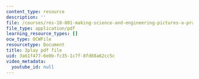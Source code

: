 ```yaml
---
content_type: resource
description: ''
file: /courses/res-10-001-making-science-and-engineering-pictures-a-practical-guide-to-presenting-your-work-spring-2016/3a61f4776e0bfc351c7f8fd88a62cc5c_McyxfIYo4lM.pdf
file_type: application/pdf
learning_resource_types: []
ocw_type: OCWFile
resourcetype: Document
title: 3play pdf file
uid: 3a61f477-6e0b-fc35-1c7f-8fd88a62cc5c
video_metadata:
  youtube_id: null
---
```

